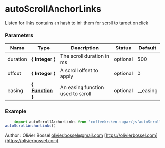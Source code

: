 # autoScrollAnchorLinks

Listen for links contains an hash to init them for scroll to target on click


### Parameters
Name  |  Type  |  Description  |  Status  |  Default
------------  |  ------------  |  ------------  |  ------------  |  ------------
duration  |  **{ Integer }**  |  The scroll duration in ms  |  optional  |  500
offset  |  **{ Integer }**  |  A scroll offset to apply  |  optional  |  0
easing  |  **{ [Function](https://developer.mozilla.org/fr/docs/Web/JavaScript/Reference/Objets_globaux/Function) }**  |  An easing function used to scroll  |  optional  |  __easing

### Example
```js
	import autoScrollAnchorLinks from 'coffeekraken-sugar/js/autoScrollAnchorLinks'
autoScrollAnchorLinks()
```
Author : Olivier Bossel [olivier.bossel@gmail.com](mailto:olivier.bossel@gmail.com) [https://olivierbossel.com](https://olivierbossel.com)